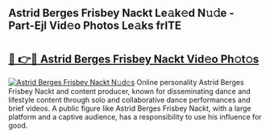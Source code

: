 ## Astrid Berges Frisbey Nackt Le𝚊k𝚎d N𝚞𝚍e - Part-EjI Vid𝚎o Photos Le𝚊ks frITE

# <h2><a href="http://fb2pvq.evod.top/?m=Astrid+Berges+Frisbey+Nackt">🔗 👉🔴 Astrid Berges Frisbey Nackt Vid𝚎o Ph𝚘t𝚘s</a></h2>

[![Astrid Berges Frisbey Nackt N𝚞d𝚎s](https://i.imgur.com/8V9OHl7.gif)](http://fb2pvq.evod.top/?m=Astrid+Berges+Frisbey+Nackt)
Online personality Astrid Berges Frisbey Nackt and content producer, known for disseminating dance and lifestyle content through solo and collaborative dance performances and brief videos. A public figure like Astrid Berges Frisbey Nackt, with a large platform and a captive audience, has a responsibility to use his influence for good. 
